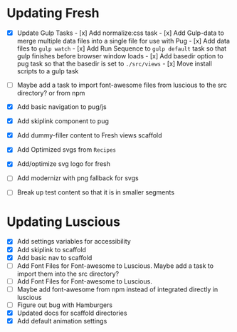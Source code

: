 # Updating Fresh

- [x] Update Gulp Tasks
      - [x] Add normalize:css task
      - [x] Add Gulp-data to merge multiple data files into a single file for use with Pug
      - [x] Add data files to `gulp watch`
      - [x] Add Run Sequence to `gulp default` task so that gulp finishes before browser window loads
      - [x] Add basedir option to pug task so that the basedir is set to `./src/views`
      - [x] Move install scripts to a gulp task
- [ ]  Maybe add a task to import font-awesome files from luscious to the src directory? or from npm
- [x] Add basic navigation to pug/js
- [x] Add skiplink component to pug
- [x] Add dummy-filler content to Fresh views scaffold
- [x] Add Optimized svgs from `Recipes`
- [x] Add/optimize svg logo for fresh
- [ ] Add modernizr with png fallback for svgs
- [ ] Break up test content so that it is in smaller segments



# Updating Luscious

- [x] Add settings variables for accessibility
- [x] Add skiplink to scaffold
- [x] Add basic nav to scaffold
- [ ] Add Font Files for Font-awesome to Luscious. Maybe add a task to import them into the src directory?
- [ ] Add Font Files for Font-awesome to Luscious.
- [ ] Maybe add font-awesome from npm instead of integrated directly in luscious
- [ ] Figure out bug with Hamburgers
- [x] Updated docs for scaffold directories
- [x] Add default animation settings